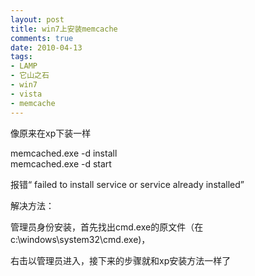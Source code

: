 ```yaml
---
layout: post
title: win7上安装memcache
comments: true
date: 2010-04-13
tags:
- LAMP
- 它山之石
- win7
- vista
- memcache
---
```


<p>像原来在xp下装一样</p>
<p>memcached.exe -d install<br />memcached.exe -d start</p>
<p>报错“ failed to install service or service already installed”</p>
<p>解决方法：</p>
<p>管理员身份安装，首先找出cmd.exe的原文件（在c:\windows\system32\cmd.exe)，</p>
<p>右击以管理员进入，接下来的步骤就和xp安装方法一样了</p>				
